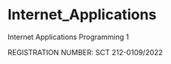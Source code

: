 # Internet_Applications
Internet Applications Programming 1 

REGISTRATION NUMBER: SCT 212-0109/2022
